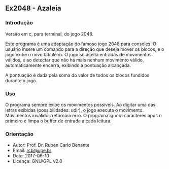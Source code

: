 ## Ex2048 - Azaleia

### Introdução 

Versão em c, para terminal, do jogo 2048.

Este programa é uma adaptação do famoso jogo 2048 para consoles. O usuário insere um comando para a direção que deseja mover os blocos, e o jogo exibe o novo tabuleiro. O jogo só aceita entradas de movimentos válidos, e ao detectar que não há mais nenhum movimento válido, automaticamente encerra, exibindo a pontuação alcançada.

A pontuação é dada pela soma do valor de todos os blocos fundidos durante o jogo.

### Uso

O programa sempre exibe os movimentos possíveis. Ao digitar uma das letras exibidas (possibilidades: udlr), o jogo executa o movimento. Movimentos inválidos retornam erro. O programa ignora caracteres após o primeiro e limpa o buffer de entrada a cada leitura.

### Orientação

* Autor: Prof. Dr. Ruben Carlo Benante
* Email: rcb@upe.br
* Data: 2017-06-10
* Licença: GNU/GPL v2.0

